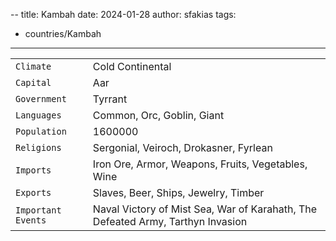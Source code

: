 --
title: Kambah
date: 2024-01-28
author: sfakias
tags:
  - countries/Kambah


---
| | |
| --- | --- |
| `Climate` | Cold Continental |
| `Capital` | Aar |
| `Government` | Tyrrant |
| `Languages` | Common, Orc, Goblin, Giant |
| `Population` | 1600000 |
| `Religions` | Sergonial, Veiroch, Drokasner, Fyrlean |
| `Imports` | Iron Ore, Armor, Weapons, Fruits, Vegetables, Wine |
| `Exports` | Slaves, Beer, Ships, Jewelry, Timber |
| `Important Events` | Naval Victory of Mist Sea, War of Karahath, The Defeated Army, Tarthyn Invasion |
